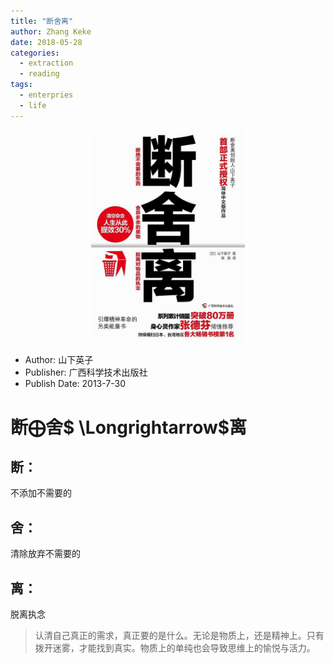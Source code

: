 ```yaml
---
title: "断舍离"
author: Zhang Keke
date: 2018-05-28
categories:
  - extraction
  - reading
tags:
  - enterpries
  - life
---
```



<center><img src="/images/s26872396.jpg" alt="drawing" width="250"/></center>


- Author: 山下英子
- Publisher: 广西科学技术出版社
- Publish Date: 2013-7-30


# 断$\bigoplus$舍$ \Longrightarrow$离

## 断：
不添加不需要的
## 舍：
清除放弃不需要的
## 离：
脱离执念

> 认清自己真正的需求，真正要的是什么。无论是物质上，还是精神上。只有拨开迷雾，才能找到真实。物质上的单纯也会导致思维上的愉悦与活力。
